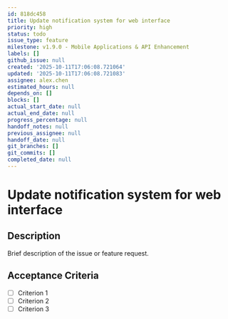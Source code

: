 ```yaml
---
id: 818dc458
title: Update notification system for web interface
priority: high
status: todo
issue_type: feature
milestone: v1.9.0 - Mobile Applications & API Enhancement
labels: []
github_issue: null
created: '2025-10-11T17:06:08.721064'
updated: '2025-10-11T17:06:08.721083'
assignee: alex.chen
estimated_hours: null
depends_on: []
blocks: []
actual_start_date: null
actual_end_date: null
progress_percentage: null
handoff_notes: null
previous_assignee: null
handoff_date: null
git_branches: []
git_commits: []
completed_date: null
---
```


# Update notification system for web interface

## Description

Brief description of the issue or feature request.

## Acceptance Criteria

- [ ] Criterion 1
- [ ] Criterion 2
- [ ] Criterion 3
